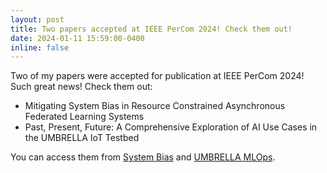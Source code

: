 ```yaml
---
layout: post
title: Two papers accepted at IEEE PerCom 2024! Check them out!
date: 2024-01-11 15:59:00-0400
inline: false
---
```

Two of my papers were accepted for publication at IEEE PerCom 2024! Such great news! Check them out:
* Mitigating System Bias in Resource Constrained Asynchronous Federated Learning Systems
* Past, Present, Future: A Comprehensive Exploration of AI Use Cases in the UMBRELLA IoT Testbed

You can access them from [System Bias](/assets/pdf/publications/systemBias.pdf) and [UMBRELLA MLOps](/assets/pdf/publications/umbrellaMLOps.pdf).
